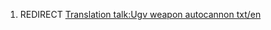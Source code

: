 1.  REDIRECT [Translation talk:Ugv weapon autocannon
    txt/en](Translation_talk:Ugv_weapon_autocannon_txt/en "wikilink")